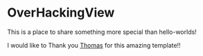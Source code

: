 # OverHackingView
This is a place to share something more special than hello-worlds!

I would like to Thank you [Thomas](https://github.com/thomasvaeth) for this amazing template!!

